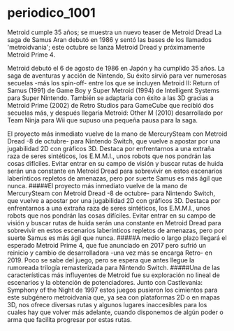 # periodico_1001
Metroid cumple 35 años; se muestra un nuevo teaser de Metroid Dread
La saga de Samus Aran debutó en 1986 y sentó las bases de los llamados 'metroidvania'; este octubre se lanza Metroid Dread y próximamente Metroid Prime 4.



Metroid debutó el 6 de agosto de 1986 en Japón y ha cumplido 35 años. La saga de aventuras y acción de Nintendo, Su éxito sirvió para ver numerosas secuelas -más los spin-off- entre los que se incluyen Metroid II: Return of Samus (1991) de Game Boy y Super Metroid (1994) de Intelligent Systems para Super Nintendo. También se adaptaría con éxito a las 3D gracias a Metroid Prime (2002) de Retro Studios para GameCube que recibió dos secuelas más, y después llegaría Metroid: Other M (2010) desarrollado por Team Ninja para Wii que supuso una pequeña pausa para la saga.

El proyecto más inmediato vuelve de la mano de MercurySteam con Metroid Dread -8 de octubre- para Nintendo Switch, que vuelve a apostar por una jugabilidad 2D con gráficos 3D. Destaca por enfrentarnos a una extraña raza de seres sintéticos, los E.M.M.I., unos robots que nos pondrán las cosas difíciles. Evitar entrar en su campo de visión y buscar rutas de huida serán una constante en Metroid Dread para sobrevivir en estos escenarios laberínticos repletos de amenazas, pero por suerte Samus es más ágil que nunca.
#####El proyecto más inmediato vuelve de la mano de MercurySteam con Metroid Dread -8 de octubre- para Nintendo Switch, que vuelve a apostar por una jugabilidad 2D con gráficos 3D. Destaca por enfrentarnos a una extraña raza de seres sintéticos, los E.M.M.I., unos robots que nos pondrán las cosas difíciles. Evitar entrar en su campo de visión y buscar rutas de huida serán una constante en Metroid Dread para sobrevivir en estos escenarios laberínticos repletos de amenazas, pero por suerte Samus es más ágil que nunca.
#####A medio o largo plazo llegará el esperado Metroid Prime 4, que fue anunciado en 2017 pero sufrió un reinicio y cambio de desarrolladora -una vez más se encarga Retro- en 2019. Poco se sabe del juego, pero se espera que antes llegue la rumoreada trilogía remasterizada para Nintendo Switch.
#####Una de las características más influyentes de Metroid fue su exploración no lineal de escenarios y la obtención de potenciadores. Junto con Castlevania: Symphony of the Night de 1997 estos juegos pusieron los cimientos para este subgénero metroidvania que, ya sea con plataformas 2D o en mapas 3D, nos ofrece diversas rutas y algunos lugares inaccesibles para los cuales hay que volver más adelante, cuando disponemos de algún poder o arma que facilita progresar por estas rutas.
